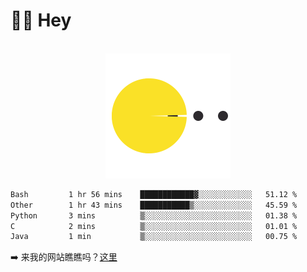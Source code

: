 
# 👋🏻 Hey
<div align="center">
	<br>
	<img src="https://raw.githubusercontent.com/Aniket965/Aniket965/master/pacman.svg?sanitize=true" width="200" height="200">
	<br>
</div>

<!--START_SECTION:waka-->

```txt
Bash         1 hr 56 mins    ████████████▓░░░░░░░░░░░░   51.12 %
Other        1 hr 43 mins    ███████████▒░░░░░░░░░░░░░   45.59 %
Python       3 mins          ▒░░░░░░░░░░░░░░░░░░░░░░░░   01.38 %
C            2 mins          ▒░░░░░░░░░░░░░░░░░░░░░░░░   01.01 %
Java         1 min           ▒░░░░░░░░░░░░░░░░░░░░░░░░   00.75 %
```

<!--END_SECTION:waka-->

 ➡️  来我的网站瞧瞧吗？[这里](https://www.shaolongfei.com)
